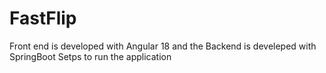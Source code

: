 # FastFlip

Front end is developed with Angular 18 and the Backend is develeped with SpringBoot
Setps to run the application
